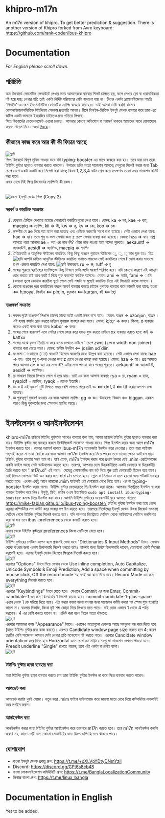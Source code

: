 # khipro-m17n
An m17n version of khipro. To get better prediction &amp; suggestion. There is another version of Khipro forked from Avro keyboard: https://github.com/rank-coder/ibus-khipro
# Documentation
*For English please scroll down.*
## পরিচিতি
অভ্র কিবোর্ডে ফোনেটিক লেআউটে লেখার সময় আমাদেরকে বারবার শিফট চাপতে হয়, ফলে লেখার ফ্লো বা ধারাবাহিকতা নষ্ট হয়ে যায়; লেখার গতি তাই একটা নির্দিষ্ট পরিমাণের বেশি বাড়ানো যায় না। চীনের একটা রোমানাইজেশন পদ্ধতি 'পিনইন'-এ কেস ইনসেনসিটিভ ফোনেটিক ম্যাপিং ব্যবহার করা হয়। তাই আমরা চেষ্টা করছি বাংলার রোমানাইজেশনভিত্তিক টাইপিংয়ে সেরকম দ্রুতগতি আনার। চীনে পিনইন-ভিত্তিক ইনপুট মেথড ব্যবহার করে তারা এত জটিল একটা ভাষাকে ইংরেজির চাইতেও দ্রুত গতিতে লিখছে।<br> ক্ষিপ্র কিবোর্ডের ডেভেলপমেন্ট এখনো চলছে। আপনার কোনো অভিযোগ বা পরামর্শ থাকলে আমাদের সাথে যোগাযোগ করতে পারেন নিচে দেওয়া [লিংকে](#যোগাযোগ)।
## কীভাবে কাজ করে আর কী কী ফিচার আছে
![ছবি](https://github.com/rank-coder/khipro-m17n/assets/54497225/441be89b-2bba-4886-8f70-cb96745a5f3f)
<br> ক্ষিপ্র কিবোর্ডে দ্বিগুণ সুবিধা পাওয়া যাবে যদি typing-booster এর সাথে ব্যবহার করা হয়। তবে যারা চান তারা টাইপিং বুস্টার ছাড়াও ব্যবহার করতে পারবেন। উপরের ছবির মতো সাজেশন আসবে; সেগুলো সিলেক্ট করার জন্য Tab চেপে চেপে একটা একটা করে সিলেক্ট করা যাবে; কিংবা 1,2,3,4 বাটন প্রেস করে তৎক্ষণাৎ ততো নম্বর সাজেশন কমিট করা যাবে।
<br>
এবার দেখে নিই ক্ষিপ্র কিবোর্ডের ম্যাপিংটা কী রকম। <br> <br>

![বাংলা ইনপুট মেথড ক্ষিপ্র (Copy 2)](https://github.com/rank-coder/khipro-m17n/assets/54497225/9c7a6f0b-d4d3-4398-b50b-fcb6902c6da1)

### স্বরবর্ণ ও কারচিহ্ন সংক্রান্ত
1. যেভাবে টেবিলে দেখানো হয়েছে সেভাবেই কারচিহ্নগুলো লেখা যাবে। যেমন: ka => কা, kae => ক্যা, maepiq => ম্যাপিং, kii => কী, kw => কৃ, kv => কো, koo => কো
2. লক্ষণীয় যে ae দিয়ে অ্যা ম্যাপ করা হয়েছে এবং এটিকে স্বরবর্ণের সাথে রাখা হয়েছে। সেটা এভাবে লেখা যাবে: hae => হ্যা। তবে শুধু য-ফলা লেখার জন্য z চেপে লেখার ব্যবস্থা করা হয়েছে। যেমন: hza => হ্যা। প্রশ্ন আসতে পারে আলাদা ae = অ্যা এর লাভ কী? এটার লাভ পাওয়া যাবে শব্দের শুরুতে। aekauntf => অ্যাকাউন্ট, aesidf => অ্যাসিড, maepiq => ম্যাপিং
3. ঐতিহ্যবাহী ও আধুনিক স্টাইলের কারচিহ্ন: কিছু কিছু ব্যঞ্জনে পুরাতন স্টাইলের ু, ূ, ৃ কার যুক্ত হয়। চিত্র: ![ছবি](https://github.com/rank-coder/ibus-khipro/assets/54497225/c5fd0724-b2c1-4058-a2ce-b9c59c7c4908)  আপনি চাইলে আধুনিক স্টাইলের কারচিহ্ন বানাতে পারবেন সেই কারচিহ্নর শেষে f যোগ করার মাধ্যমে। তখন এরকম কারচিহ্ন দেখা যাবে: ![ছবি](https://github.com/rank-coder/ibus-khipro/assets/54497225/37a339cc-e651-4723-82a1-ff7115078a0b)
উদাহরণ: ru => রু, ruff => র‌ু 
4. শব্দের শুরুতে স্বরচিহ্নের ম্যাপিংভুক্ত কিছু লিখলে সেটা অটো স্বরবর্ণে পরিণত হবে। যদি কোনো কারণে এই আচরণ রোধ করতে চাই তবে স্বরটি f দিয়ে শুরু করলেই স্বরচিহ্ন আসবে। যেমন: ami => আমি, fami => ামি (কখনো ভুলে কোথাও কারচিহ্ন ছুটে গেলে সেই শব্দটা না মুছেই কারচিহ্ন দিতে এই ফিচারটা কাজে লাগবে।)
5. কোনো ব্যঞ্জনের পরে কারচিহ্নের বদলে স্বরবর্ণ ব্যবহার করতে চাইলে পৃথায়ক ব্যবহার করে কাজটি করা যাবে: হওয়া <== h;ooya, পিনইন <== pin;in, কুরআন <== kur;an, বই <== b;i
### ব্যঞ্জনবর্ণ সংক্রান্ত
1. পরপর দুটো ব্যঞ্জনবর্ণ লিখলে তাদের মাঝে অটো একটা হসন্ত বসে যাবে। যেমন: ব্যঞ্জন => bzonjon, ব্যঞ্জন । এই হসন্ত বসাটা রোধ করতে চাইলে পৃথায়ক ব্যবহার করা যাবে। যেমন: k;b;r => কবর। কিংবা, o ব্যবহার করেও একই কাজ করা যাবে: kobor => কবর
2. শব্দের শেষে ব্যঞ্জনবর্ণ এলে সেটার শেষে জোর করে হসন্ত যুক্ত করতে চাইলে xx ব্যবহার করতে হবে: কাট্ => katfxx
3. শব্দের মাঝে যুক্তবর্ণ তৈরি না করে হসন্ত দেখাতে চাইলে \` চেপে zwnj (zero width non-joiner) ব্যবহার করা যেতে পারে। যেমন: জসীম উদ্‌দীন <== josiim ud`diin
4. য-ফলা া-কারকে (্যা) স্বরধ্বনি হিসেবে স্বরবর্ণের মধ্যে উল্লেখ করা হয়েছে। সেটা এভাবে লেখা যাবে: hae => হ্যা। তবে শুধু য-ফলা লেখার জন্য z চেপে লেখার ব্যবস্থা করা হয়েছে। যেমন: hza => হ্যা। প্রশ্ন আসতে পারে আলাদা ae = অ্যা এর লাভ কী? এটার লাভ পাওয়া যাবে শব্দের শুরুতে। aekauntf => অ্যাকাউন্ট, aesidf => অ্যাসিড।
5. র‍্য সাধারণ নিয়মে লিখতে গেলে র্য হয়ে যায়। তাই এর জন্য আলাদা ব্যবস্থা: rya = র‍্য, ryam = র‍্যাম, ryapidf = র‍্যাপিড, ryaqk = র‍্যাংক ইত্যাদি।
6. ড্ড ও ট্ট এই যুক্তবর্ণ দুটি লিখতে সময় বেশি লাগতে পারে তাই ড্ড <== ddf, ট্ট <== ttf করার অপশন রাখা হয়েছে।
7. জ্ঞ গুরুত্বপূর্ণ যুক্তবর্ণ হওয়ায় এর জন্য আলাদা ম্যাপিং: gg => জ্ঞ। উদাহরণ: বিজ্ঞান <== biggan. এরকম আরও কিছু যুক্তবর্ণের জন্য স্পেশাল ম্যাপিং আছে।
# ইনস্টলেশন ও আনইনস্টলেশন
khipro-m17n চাইলে টাইপিং বুস্টারের সাথেও ব্যবহার করা যায়; আবার চাইলে টাইপিং বুস্টার ছাড়াও ব্যবহার করা যায়। টাইপিং বুস্টার সহ ব্যবহার করলে ইন্টেলিজেন্ট সাজেশন পাওয়া যাবে। ক্ষিপ্র ইনস্টল করার জন্য আগে m17n ইনস্টল করতে হবে। আমার পরামর্শ থাকবে ibus-m17n প্যাকেজটা ইনস্টল করে নেওয়ার। তবে যারা আইবাস পছন্দই করেন না তারা fcitx এর জন্য আলাদা m17n ইনস্টল করে নিতে পারেন তবে তাদের ক্ষেত্রে আইবাস ছাড়া টাইপিং বুস্টার ব্যবহার সম্ভব হবে না। যাই হোক, m17n ইনস্টল করার পরে প্রথমে উপরে যেই .mim এক্সটেনশনের একটা ফাইল আছে সেটা ডাউনলোড করতে হবে। তারপর, আপনার হোম ডিরেকটরিতে একটা ফোল্ডার বা ডিরেকটরি তৈরি করতে হবে ".m17n.d" এই নামে। যেহেতু ফোল্ডারটির নাম ডট দিয়ে শুরু তাই ফোল্ডারটি হিডেন হয়ে যাবে। তাই হিডেন ফোল্ডার ভিউ অন করার জন্য ctrl+h চাপতে হবে। গ্নোম বা সিনামন না হলে হয়তো অন্য শর্টকাট ব্যবহার করতে হবে। এরপর একটু আগে নামানো .mim ফাইলটি ওই ফোল্ডারে রেখে দিতে হবে।
এরপর typing-booster ইনস্টল করার পালা। টাইপিং বুস্টার ফেডোরাতে প্রি-ইনস্টল করা থাকে। আপনার ডিস্ট্রোতে ইনস্টল না করা থাকলে ইনস্টল করে নিন। উবুন্টু, মিন্ট, জরিন ওএস ইত্যাদিতে ```sudo apt install ibus-typing-booster``` কমান্ড দিয়ে ইনস্টল করা যাবে। আপনি টাইপিং বুস্টারের ওয়েবসাইট ঘুরে আসতে পারেন: https://mike-fabian.github.io/ibus-typing-booster/
টাইপিং বুস্টার ইনস্টল করা হয়ে গেলে এরপর কম্পিউটার লগ আউট করে আবার লগ ইন করতে হবে। তারপরে সিস্টেমের ইনপুট মেথড কিংবা কিবোর্ড সংক্রান্ত সেটিংস থেকে টাইপিং বুস্টার সিলেক্ট করতে হবে। যদি আপনার ডিস্ট্রোতে সেটিংস থেকে আইবাসের সেটিংস কনফিগার করা না যায় তবে ibus-preferences থেকে কাজটি করতে হবে। <br> ![ছবি](https://github.com/rank-coder/khipro-m17n/assets/54497225/f479deda-0f19-4228-9eee-2ee23cf939d7) <br>
এখান থেকে টাইপিং বুস্টারের preferences কিংবা সেটিংসে যেতে হবে। <br> ![ছবি](https://github.com/rank-coder/khipro-m17n/assets/54497225/8e835083-8605-4686-98bb-5fd563d102fd) <br>
টাইপিং বুস্টারের সেটিংস ওপেন হলে প্রথমেই দেখা যাবে "Dictionaries & Input Methods" ট্যাব। সেখান থেকে বাংলার জন্য একটা ডিকশনারি সিলেক্ট করতে হবে। বাংলার জন্য তিনটা ডিকশনারি পাবেন; যেকোনো একটি সিলেক্ট করলেই হবে। এরপর ইনপুট মেথড হিসেবে ক্ষিপ্রকে সিলেক্ট করতে হবে। <br> ![ছবি](https://github.com/rank-coder/khipro-m17n/assets/54497225/c2bdb2cf-7d1a-46cd-aced-1a99ffc44ef8) <br>
এরপরে "Options" ট্যাবে গিয়ে সেখান থেকে Use inline completion, Auto Capitalize, Unicode Symbols & Emoji Prediction, Add a space when committing by mouse click, Off the record mode সহ সবই বন্ধ করে দিতে হবে। Record Mode এর জন্য everything সিলেক্ট করতে হবে। <br> ![ছবি](https://github.com/rank-coder/khipro-m17n/assets/54497225/78a4096c-f19b-4d77-9136-beb49483daf2) <br>
এরপরে "Keybindings" ট্যাবে যেতে হবে। সেখানে Commit এর জন্য Enter, Commit-candidate-1 এর জন্য কিবোর্ডের 1 সিলেক্ট  করতে হবে। commit-candidate-1-plus-space এখান থেকে 1 কে সরিয়ে দিতে হবে। এটা করার কারণ হলো বাংলার জন্য সাজেশন কমিট করার পর স্পেস যুক্ত হওয়াটা ভালো না। বাংলায় বিভক্তি, কিংবা দুই শব্দ জোড়া দিয়ে লিখতে হতে পারে। যাই হোক এভাবে 1 থেকে 4 পর্যন্ত করবেন। 4 এর বেশি করতে যাবেন না। এডিট করা হলে নিচের মতো দাঁড়াবে: <br> ![ছবি](https://github.com/rank-coder/khipro-m17n/assets/54497225/82805019-93a7-4856-82c7-5c498937b053) <br>
এরপরে আমাদের কাজ "Appearance" ট্যাবে। এখানেও যতোগুলো চেকবক্স আছে সবগুলো বন্ধ করে দিতে হবে (যাতে টাইপিং বুস্টার দ্রুত কাজ করবে)। এরপরে Candidate window page size করতে হবে 4; কারণ চারটির বেশি সাজেশন আসলে সেটা লেখার প্রতি মনোযোগ নষ্ট করতে পারে। এরপরে Candidate window orientation করে দিতে হবে Horizontal এতে চোখ কম নাড়িয়ে সবগুলো সাজেশন দেখতে পাওয়া যাবে। Preedit underline "Single" রাখতে পারেন; তবে এটা একটা রাখলেই হলো। <br> ![ছবি](https://github.com/rank-coder/khipro-m17n/assets/54497225/12ea6d5f-5aad-4e0c-9605-0151746e082e) <br>
### টাইপিং বুস্টার ছাড়া ব্যবহার করা
যারা টাইপিং বুস্টার ছাড়া ব্যবহার করতে চান তারা টাইপিং বুস্টার ইনস্টল না করে ক্ষিপ্র ব্যবহার করতে পারেন।
### আপডেট করা
আপডেট করাটা খুবই সোজা। নতুন করে .mim ফাইল ডাউনলোড করে জায়গা মতো রেখে দিয়ে কম্পিউটার লগআউট করে লগইন করুন।
### আনইনস্টল করা
আনইনস্টল করার জন্য টাইপিং বুস্টার আনইনস্টল করে তারপরে m17n করতে হবে। তবে m17n আনইনস্টল করাটা জরুরি নয়, কারণ সেটি অন্য কোনো লেআউটের জন্য ডিপেন্ডেন্সি হিসেবে থাকতে পারে।
## যোগাযোগ
* বাংলা ইনপুট মেথড প্রকল্প গ্রুপ: https://t.me/+oXLVpYDtyDNmYzll
* Discord: https://discord.gg/GPt6s8cb48
* বাংলা লোকালাইজেশন কমিউনিটি গ্রুপ: https://t.me/BanglaLocalizationCommunity
* লিনাক্স বাংলা গ্রুপ: https://t.me/linux_bangla
# Documentation in English
Yet to be added.
